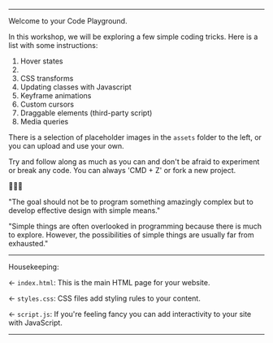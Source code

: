 -----

Welcome to your Code Playground.

In this workshop, we will be exploring a few simple coding tricks.
Here is a list with some instructions:

1. Hover states
2. 
3. CSS transforms
4. Updating classes with Javascript
5. Keyframe animations
6. Custom cursors
7. Draggable elements (third-party script)
8. Media queries

There is a selection of placeholder images in the `assets` folder to the left, or you can upload and use your own.

Try and follow along as much as you can and don't be afraid to experiment or break any code. You can always 'CMD + Z' or fork a new project. 

🔮🔮🔮

"The goal should not be to program something amazingly complex but to develop effective design with simple means."

"Simple things are often overlooked in programming because there is much to explore. However, the possibilities of simple things are usually far from exhausted."

-----

Housekeeping:

← `index.html`: This is the main HTML page for your website.

← `styles.css`: CSS files add styling rules to your content.

← `script.js`: If you're feeling fancy you can add interactivity to your site with JavaScript.

-----